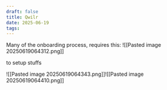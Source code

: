 ```yaml
---
draft: false
title: Qwilr
date: 2025-06-19
tags:
---
```

Many of the onboarding process, requires this: 
![[Pasted image 20250619064312.png]]

to setup stuffs

![[Pasted image 20250619064343.png]]![[Pasted image 20250619064410.png]]